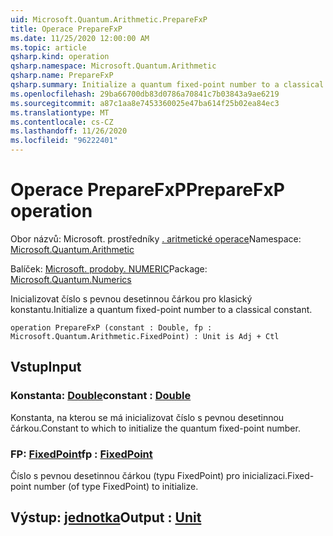 ```yaml
---
uid: Microsoft.Quantum.Arithmetic.PrepareFxP
title: Operace PrepareFxP
ms.date: 11/25/2020 12:00:00 AM
ms.topic: article
qsharp.kind: operation
qsharp.namespace: Microsoft.Quantum.Arithmetic
qsharp.name: PrepareFxP
qsharp.summary: Initialize a quantum fixed-point number to a classical constant.
ms.openlocfilehash: 29ba66700db83d0786a70841c7b03843a9ae6219
ms.sourcegitcommit: a87c1aa8e7453360025e47ba614f25b02ea84ec3
ms.translationtype: MT
ms.contentlocale: cs-CZ
ms.lasthandoff: 11/26/2020
ms.locfileid: "96222401"
---
```

# <a name="preparefxp-operation"></a><span data-ttu-id="66614-102">Operace PrepareFxP</span><span class="sxs-lookup"><span data-stu-id="66614-102">PrepareFxP operation</span></span>

<span data-ttu-id="66614-103">Obor názvů: Microsoft. prostředníky [. aritmetické operace](xref:Microsoft.Quantum.Arithmetic)</span><span class="sxs-lookup"><span data-stu-id="66614-103">Namespace: [Microsoft.Quantum.Arithmetic](xref:Microsoft.Quantum.Arithmetic)</span></span>

<span data-ttu-id="66614-104">Balíček: [Microsoft. prodoby. NUMERIC](https://nuget.org/packages/Microsoft.Quantum.Numerics)</span><span class="sxs-lookup"><span data-stu-id="66614-104">Package: [Microsoft.Quantum.Numerics](https://nuget.org/packages/Microsoft.Quantum.Numerics)</span></span>


<span data-ttu-id="66614-105">Inicializovat číslo s pevnou desetinnou čárkou pro klasický konstantu.</span><span class="sxs-lookup"><span data-stu-id="66614-105">Initialize a quantum fixed-point number to a classical constant.</span></span>

```qsharp
operation PrepareFxP (constant : Double, fp : Microsoft.Quantum.Arithmetic.FixedPoint) : Unit is Adj + Ctl
```


## <a name="input"></a><span data-ttu-id="66614-106">Vstup</span><span class="sxs-lookup"><span data-stu-id="66614-106">Input</span></span>

### <a name="constant--double"></a><span data-ttu-id="66614-107">Konstanta: [Double](xref:microsoft.quantum.lang-ref.double)</span><span class="sxs-lookup"><span data-stu-id="66614-107">constant : [Double](xref:microsoft.quantum.lang-ref.double)</span></span>

<span data-ttu-id="66614-108">Konstanta, na kterou se má inicializovat číslo s pevnou desetinnou čárkou.</span><span class="sxs-lookup"><span data-stu-id="66614-108">Constant to which to initialize the quantum fixed-point number.</span></span>


### <a name="fp--fixedpoint"></a><span data-ttu-id="66614-109">FP: [FixedPoint](xref:Microsoft.Quantum.Arithmetic.FixedPoint)</span><span class="sxs-lookup"><span data-stu-id="66614-109">fp : [FixedPoint](xref:Microsoft.Quantum.Arithmetic.FixedPoint)</span></span>

<span data-ttu-id="66614-110">Číslo s pevnou desetinnou čárkou (typu FixedPoint) pro inicializaci.</span><span class="sxs-lookup"><span data-stu-id="66614-110">Fixed-point number (of type FixedPoint) to initialize.</span></span>



## <a name="output--unit"></a><span data-ttu-id="66614-111">Výstup: [jednotka](xref:microsoft.quantum.lang-ref.unit)</span><span class="sxs-lookup"><span data-stu-id="66614-111">Output : [Unit](xref:microsoft.quantum.lang-ref.unit)</span></span>

